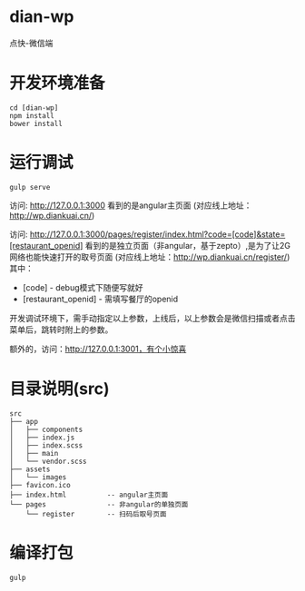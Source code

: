 # dian-wp
点快-微信端

# 开发环境准备

```
cd [dian-wp]
npm install
bower install
```

# 运行调试

```
gulp serve
```

访问: http://127.0.0.1:3000
看到的是angular主页面
(对应线上地址：http://wp.diankuai.cn/)


访问: http://127.0.0.1:3000/pages/register/index.html?code=[code]&state=[restaurant_openid]
看到的是独立页面（非angular，基于zepto）,是为了让2G网络也能快速打开的取号页面 
(对应线上地址：http://wp.diankuai.cn/register/)
其中：
* [code] - debug模式下随便写就好
* [restaurant_openid] - 需填写餐厅的openid

开发调试环境下，需手动指定以上参数，上线后，以上参数会是微信扫描或者点击菜单后，跳转时附上的参数。

额外的，访问：http://127.0.0.1:3001，有个小惊喜

# 目录说明(src)

```
src
├── app
│   ├── components
│   ├── index.js
│   ├── index.scss
│   ├── main
│   └── vendor.scss
├── assets
│   └── images
├── favicon.ico
├── index.html          -- angular主页面
└── pages               -- 非angular的单独页面
    └── register        -- 扫码后取号页面
```


# 编译打包

```
gulp
```
